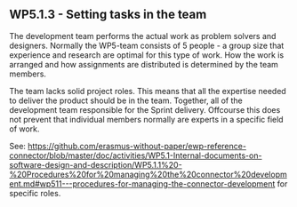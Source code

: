## WP5.1.3 - Setting tasks in the team

The development team performs the actual work as problem solvers and designers. Normally the WP5-team consists of 5 people - a group size that experience and research are optimal for this type of work. How the work is arranged and how assignments are distributed is determined by the team members.

The team lacks solid project roles. This means that all the expertise needed to deliver the product should be in the team. Together, all of the development team responsible for the Sprint delivery. Offcourse this does not prevent that individual members normally are experts in a specific field of work. 

See: https://github.com/erasmus-without-paper/ewp-reference-connector/blob/master/doc/activities/WP5.1-Internal-documents-on-software-design-and-description/WP5.1.1%20-%20Procedures%20for%20managing%20the%20connector%20development.md#wp511---procedures-for-managing-the-connector-development for specific roles.
